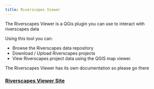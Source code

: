```yaml
---
title: Riverscapes Viewer
---
```


The Riverscapes Viewer is a QGis plugin you can use to interact with riverscapes data

Using this tool you can:

* Browse the Riverscapes data repository
* Download / Upload Riverscapes projects
* View Riverscapes project data using the QGIS map viewer.

The Riverscapes Viewer has its own documentation so please go there 

### [Riverscapes Viewer Site]()